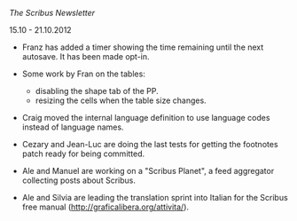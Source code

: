 _The Scribus Newsletter_

15.10 - 21.10.2012

- Franz has added a timer showing the time remaining until the next autosave. It has been made opt-in.

- Some work by Fran on the tables:
  - disabling the shape tab of the PP.
  - resizing the cells when the table size changes.

- Craig moved the internal language definition to use language codes instead of language names.

- Cezary and Jean-Luc are doing the last tests for getting the footnotes patch ready for being committed.

- Ale and Manuel are working on a "Scribus Planet", a feed aggregator collecting posts about Scribus.

- Ale and Silvia are leading the translation sprint into Italian for the Scribus free manual (http://graficalibera.org/attivita/).
